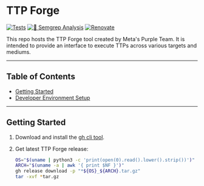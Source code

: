 # TTP Forge

[![Tests](https://github.com/facebookincubator/TTP-Runner/actions/workflows/tests.yaml/badge.svg)](https://github.com/facebookincubator/TTP-Runner/actions/workflows/tests.yaml)
[![🚨 Semgrep Analysis](https://github.com/facebookincubator/TTP-Runner/actions/workflows/semgrep.yaml/badge.svg)](https://github.com/facebookincubator/TTP-Runner/actions/workflows/semgrep.yaml)
[![Renovate](https://github.com/facebookincubator/TTP-Runner/actions/workflows/renovate.yaml/badge.svg)](https://github.com/facebookincubator/TTP-Runner/actions/workflows/renovate.yaml)

This repo hosts the TTP Forge tool created by Meta's Purple Team.
It is intended to provide an interface to execute TTPs across various
targets and mediums.

---

## Table of Contents

- [Getting Started](#getting-started)
- [Developer Environment Setup](docs/dev.md)

---

## Getting Started

1. Download and install the [gh cli tool](https://cli.github.com/).

1. Get latest TTP Forge release:

   ```bash
   OS="$(uname | python3 -c 'print(open(0).read().lower().strip())')"
   ARCH="$(uname -a | awk '{ print $NF }')"
   gh release download -p "*${OS}_${ARCH}.tar.gz"
   tar -xvf *tar.gz
   ```
